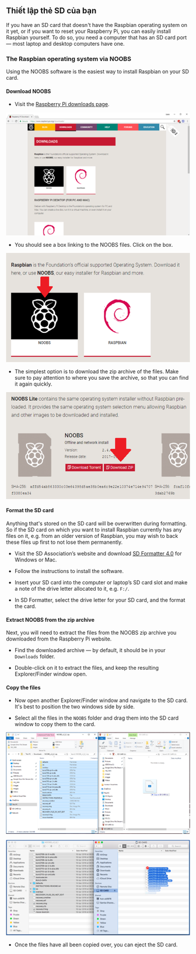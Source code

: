 ## Thiết lập thẻ SD của bạn

If you have an SD card that doesn't have the Raspbian operating system on it yet, or if you want to reset your Raspberry Pi, you can easily install Raspbian yourself. To do so, you need a computer that has an SD card port — most laptop and desktop computers have one.

### The Raspbian operating system via NOOBS

Using the NOOBS software is the easiest way to install Raspbian on your SD card.

#### Download NOOBS

+ Visit the [Raspberry Pi downloads page](https://www.raspberrypi.org/downloads).

![Downloads page](images/downloads-page.png)

+ You should see a box linking to the NOOBS files. Click on the box.

![Click on NOOBS](images/click-noobs.png)

+ The simplest option is to download the zip archive of the files. Make sure to pay attention to where you save the archive, so that you can find it again quickly.

![Download zip](images/download-zip.png)

#### Format the SD card

Anything that's stored on the SD card will be overwritten during formatting. So if the SD card on which you want to install Raspbian currently has any files on it, e.g. from an older version of Raspbian, you may wish to back these files up first to not lose them permanently.

+ Visit the SD Association’s website and download [SD Formatter 4.0](https://www.sdcard.org/downloads/formatter_4/index.html) for Windows or Mac.

+ Follow the instructions to install the software.

+ Insert your SD card into the computer or laptop’s SD card slot and make a note of the drive letter allocated to it, e.g. `F:/`.

+ In SD Formatter, select the drive letter for your SD card, and the format the card.

#### Extract NOOBS from the zip archive

Next, you will need to extract the files from the NOOBS zip archive you downloaded from the Raspberry Pi website.

+ Find the downloaded archive — by default, it should be in your `Downloads` folder.

+ Double-click on it to extract the files, and keep the resulting Explorer/Finder window open.

#### Copy the files

+ Now open another Explorer/Finder window and navigate to the SD card. It's best to position the two windows side by side.

+ Select all the files in the `NOOBS` folder and drag them into the SD card window to copy them to the card.

![windows copy](images/copy3.png)

![macos copy](images/macos_copy.png)

+ Once the files have all been copied over, you can eject the SD card.